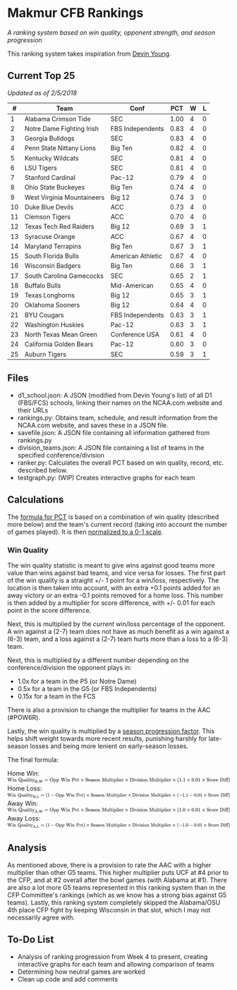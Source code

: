 # Makmur CFB Rankings
*A ranking system based on win quality, opponent strength, and season progression*

This ranking system takes inspiration from [Devin Young](http://www.devinyoungweb.com/blog/cfb-rankings-the-right-way).

## Current Top 25
*Updated as of 2/5/2018*

| #  | Team                       | Conf              | PCT  | W | L |
|----|----------------------------|-------------------|------|---|---|
| 1  | Alabama Crimson Tide       | SEC               | 1.00 | 4 | 0 |
| 2  | Notre Dame Fighting Irish  | FBS Independents  | 0.83 | 4 | 0 |
| 3  | Georgia Bulldogs           | SEC               | 0.83 | 4 | 0 |
| 4  | Penn State Nittany Lions   | Big Ten           | 0.82 | 4 | 0 |
| 5  | Kentucky Wildcats          | SEC               | 0.81 | 4 | 0 |
| 6  | LSU Tigers                 | SEC               | 0.81 | 4 | 0 |
| 7  | Stanford Cardinal          | Pac-12            | 0.79 | 4 | 0 |
| 8  | Ohio State Buckeyes        | Big Ten           | 0.74 | 4 | 0 |
| 9  | West Virginia Mountaineers | Big 12            | 0.74 | 3 | 0 |
| 10 | Duke Blue Devils           | ACC               | 0.73 | 4 | 0 |
| 11 | Clemson Tigers             | ACC               | 0.70 | 4 | 0 |
| 12 | Texas Tech Red Raiders     | Big 12            | 0.69 | 3 | 1 |
| 13 | Syracuse Orange            | ACC               | 0.67 | 4 | 0 |
| 14 | Maryland Terrapins         | Big Ten           | 0.67 | 3 | 1 |
| 15 | South Florida Bulls        | American Athletic | 0.67 | 4 | 0 |
| 16 | Wisconsin Badgers          | Big Ten           | 0.66 | 3 | 1 |
| 17 | South Carolina Gamecocks   | SEC               | 0.65 | 2 | 1 |
| 18 | Buffalo Bulls              | Mid-American      | 0.65 | 4 | 0 |
| 19 | Texas Longhorns            | Big 12            | 0.65 | 3 | 1 |
| 20 | Oklahoma Sooners           | Big 12            | 0.64 | 4 | 0 |
| 21 | BYU Cougars                | FBS Independents  | 0.63 | 3 | 1 |
| 22 | Washington Huskies         | Pac-12            | 0.63 | 3 | 1 |
| 23 | North Texas Mean Green     | Conference USA    | 0.61 | 4 | 0 |
| 24 | California Golden Bears    | Pac-12            | 0.60 | 3 | 0 |
| 25 | Auburn Tigers              | SEC               | 0.59 | 3 | 1 |

## Files

* d1_school.json: A JSON (modified from Devin Young's list) of all D1 (FBS/FCS) schools, linking their names on the NCAA.com website and their URLs
* rankings.py: Obtains team, schedule, and result information from the NCAA.com website, and saves these in a JSON file.
* savefile.json: A JSON file containing all information gathered from rankings.py
* division_teams.json: A JSON file containing a list of teams in the specified conference/division
* ranker.py: Calculates the overall PCT based on win quality, record, etc. described below.
* testgraph.py: (WIP) Creates interactive graphs for each team

## Calculations

The [formula for PCT](/Images/Eqs/Raw_Pct.png "Raw Percentage Formula") is based on a combination of win quality (described more below) and the team's current record (taking into account the number of games played). It is then [normalized to a 0-1 scale](Images/Eqs/Norm_Pct.png "Normalized Percentage").

### Win Quality

The win quality statistic is meant to give wins against good teams more value than wins against bad teams, and vice versa for losses. The first part of the win quality is a straight +/- 1 point for a win/loss, respectively. The location is then taken into account, with an extra +0.1 points added for an away victory or an extra -0.1 points removed for a home loss. This number is then added by a multiplier for score difference, with +/- 0.01 for each point in the score difference.

Next, this is multiplied by the *current* win/loss percentage of the opponent. A win against a (2-7) team does not have as much benefit as a win against a (6-3) team, and a loss against a (2-7) team hurts more than a loss to a (6-3) team.

Next, this is multiplied by a different number depending on the conference/division the opponent plays in:

* 1.0x for a team in the P5 (or Notre Dame)
* 0.5x for a team in the G5 (or FBS Independents)
* 0.15x for a team in the FCS

There is also a provision to change the multiplier for teams in the AAC (#POW6R).

Lastly, the win quality is multiplied by a [season progression factor](/Images/Eqs/Season_Multiplier.png "Season Multiplier"). This helps shift weight towards more recent results, punishing harshly for late-season losses and being more lenient on early-season losses.

The final formula:

Home Win:
![Home Win](/Images/Eqs/WQ_HW.png "Home Win")
Home Loss:
![Home Loss](/Images/Eqs/WQ_HL.png "Home Loss")
Away Win:
![Away Win](/Images/Eqs/WQ_AW.png "Away Win")
Away Loss:
![Away Loss](/Images/Eqs/WQ_AL.png "Away Loss")

## Analysis

As mentioned above, there is a provision to rate the AAC with a higher multiplier than other G5 teams. This higher multiplier puts UCF at #4 prior to the CFP, and at #2 overall after the bowl games (with Alabama at #1). There are also a lot more G5 teams represented in this ranking system than in the CFP Committee's rankings (which as we know has a strong bias against G5 teams). Lastly, this ranking system completely skipped the Alabama/OSU 4th place CFP fight by keeping Wisconsin in that slot, which I may not necessarily agree with.

## To-Do List
* Analysis of ranking progression from Week 4 to present, creating interactive graphs for each team and allowing comparison of teams
* Determining how neutral games are worked
* Clean up code and add comments
